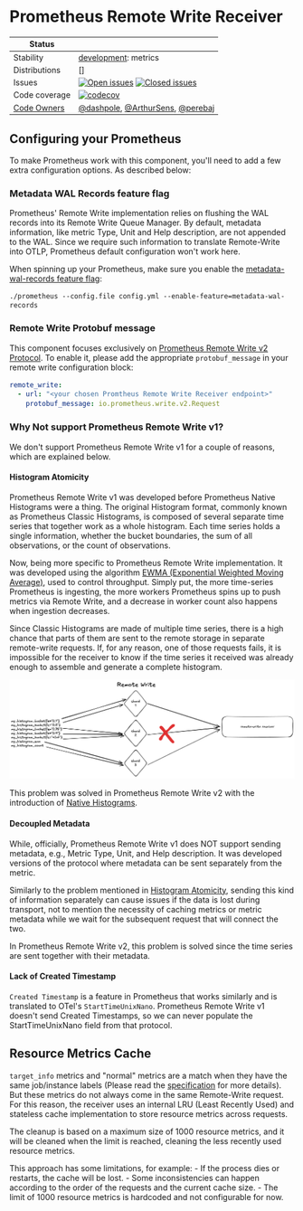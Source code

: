 # Prometheus Remote Write Receiver

<!-- status autogenerated section -->
| Status        |           |
| ------------- |-----------|
| Stability     | [development]: metrics   |
| Distributions | [] |
| Issues        | [![Open issues](https://img.shields.io/github/issues-search/open-telemetry/opentelemetry-collector-contrib?query=is%3Aissue%20is%3Aopen%20label%3Areceiver%2Fprometheusremotewrite%20&label=open&color=orange&logo=opentelemetry)](https://github.com/open-telemetry/opentelemetry-collector-contrib/issues?q=is%3Aopen+is%3Aissue+label%3Areceiver%2Fprometheusremotewrite) [![Closed issues](https://img.shields.io/github/issues-search/open-telemetry/opentelemetry-collector-contrib?query=is%3Aissue%20is%3Aclosed%20label%3Areceiver%2Fprometheusremotewrite%20&label=closed&color=blue&logo=opentelemetry)](https://github.com/open-telemetry/opentelemetry-collector-contrib/issues?q=is%3Aclosed+is%3Aissue+label%3Areceiver%2Fprometheusremotewrite) |
| Code coverage | [![codecov](https://codecov.io/github/open-telemetry/opentelemetry-collector-contrib/graph/main/badge.svg?component=receiver_prometheusremotewrite)](https://app.codecov.io/gh/open-telemetry/opentelemetry-collector-contrib/tree/main/?components%5B0%5D=receiver_prometheusremotewrite&displayType=list) |
| [Code Owners](https://github.com/open-telemetry/opentelemetry-collector-contrib/blob/main/CONTRIBUTING.md#becoming-a-code-owner)    | [@dashpole](https://www.github.com/dashpole), [@ArthurSens](https://www.github.com/ArthurSens), [@perebaj](https://www.github.com/perebaj) |

[development]: https://github.com/open-telemetry/opentelemetry-collector/blob/main/docs/component-stability.md#development
<!-- end autogenerated section -->

## Configuring your Prometheus

To make Prometheus work with this component, you'll need to add a few extra configuration options. As described below:

### Metadata WAL Records feature flag

Prometheus' Remote Write implementation relies on flushing the WAL records into its Remote Write Queue Manager. By default, metadata information, like metric Type, Unit and Help description, are not appended to the WAL. Since we require such information to translate Remote-Write into OTLP, Prometheus default configuration won't work here.

When spinning up your Prometheus, make sure you enable the [metadata-wal-records feature flag](https://prometheus.io/docs/prometheus/latest/feature_flags/#metadata-wal-records):

```console
./prometheus --config.file config.yml --enable-feature=metadata-wal-records
```

### Remote Write Protobuf message

This component focuses exclusively on [Prometheus Remote Write v2 Protocol](https://prometheus.io/docs/specs/prw/remote_write_spec_2_0/).
To enable it, please add the appropriate `protobuf_message` in your remote write configuration block:

```yaml
remote_write:
  - url: "<your chosen Promtheus Remote Write Receiver endpoint>"
    protobuf_message: io.prometheus.write.v2.Request
```

### Why Not support Prometheus Remote Write v1?

We don't support Prometheus Remote Write v1 for a couple of reasons, which are explained below.

#### Histogram Atomicity

Prometheus Remote Write v1 was developed before Prometheus Native Histograms were a thing. The original Histogram format, commonly known as Prometheus Classic Histograms, is composed of several separate time series that together work as a whole histogram. Each time series holds a single information, whether the bucket boundaries, the sum of all observations, or the count of observations.

Now, being more specific to Prometheus Remote Write implementation. It was developed using the algorithm [EWMA (Exponential Weighted Moving Average)](https://corporatefinanceinstitute.com/resources/career-map/sell-side/capital-markets/exponentially-weighted-moving-average-ewma/), used to control throughput. Simply put, the more time-series Prometheus is ingesting, the more workers Prometheus spins up to push metrics via Remote Write, and a decrease in worker count also happens when ingestion decreases.

Since Classic Histograms are made of multiple time series, there is a high chance that parts of them are sent to the remote storage in separate remote-write requests. If, for any reason, one of those requests fails, it is impossible for the receiver to know if the time series it received was already enough to assemble and generate a complete histogram.

![Histogram Lack of Atomicity](assets/histogram-lack-atomicity.png)

This problem was solved in Prometheus Remote Write v2 with the introduction of [Native Histograms](https://prometheus.io/docs/specs/native_histograms/).

#### Decoupled Metadata

While, officially, Prometheus Remote Write v1 does NOT support sending metadata, e.g., Metric Type, Unit, and Help description. It was developed versions of the protocol where metadata can be sent separately from the metric.

Similarly to the problem mentioned in [Histogram Atomicity](#histogram-atomicity), sending this kind of information separately can cause issues if the data is lost during transport, not to mention the necessity of caching metrics or metric metadata while we wait for the subsequent request that will connect the two.

In Prometheus Remote Write v2, this problem is solved since the time series are sent together with their metadata.

#### Lack of Created Timestamp

`Created Timestamp` is a feature in Prometheus that works similarly and is translated to OTel's `StartTimeUnixNano`. Prometheus Remote Write v1 doesn't send Created Timestamps, so we can never populate the StartTimeUnixNano field from that protocol.

## Resource Metrics Cache

`target_info` metrics and "normal" metrics are a match when they have the same job/instance labels (Please read the [specification](https://opentelemetry.io/docs/specs/otel/compatibility/prometheus_and_openmetrics/#resource-attributes-1) for more details). But these metrics do not always come in the same Remote-Write request. For this reason, the receiver uses an internal LRU (Least Recently Used) and stateless cache implementation to store resource metrics across requests.

The cleanup is based on a maximum size of 1000 resource metrics, and it will be cleaned when the limit is reached, cleaning the less recently used resource metrics.

This approach has some limitations, for example:
    - If the process dies or restarts, the cache will be lost.
    - Some inconsistencies can happen according to the order of the requests and the current cache size.
    - The limit of 1000 resource metrics is hardcoded and not configurable for now.
